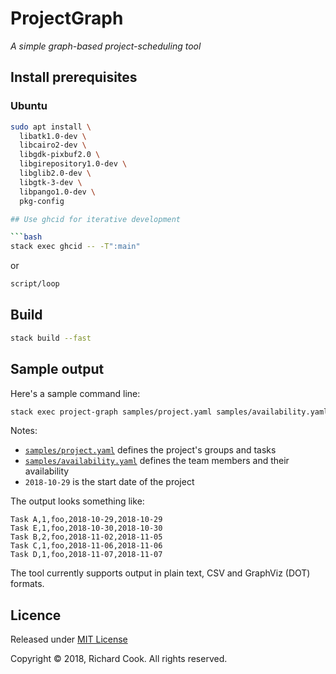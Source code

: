 # ProjectGraph

_A simple graph-based project-scheduling tool_

## Install prerequisites

### Ubuntu

```bash
sudo apt install \
  libatk1.0-dev \
  libcairo2-dev \
  libgdk-pixbuf2.0 \
  libgirepository1.0-dev \
  libglib2.0-dev \
  libgtk-3-dev \
  libpango1.0-dev \
  pkg-config

## Use ghcid for iterative development

```bash
stack exec ghcid -- -T":main"
```

or

```bash
script/loop
```

## Build

```bash
stack build --fast
```

## Sample output

Here's a sample command line:

```bash
stack exec project-graph samples/project.yaml samples/availability.yaml 2018-10-29 --output output.csv
```

Notes:

* [`samples/project.yaml`][project-yaml] defines the project's groups and tasks
* [`samples/availability.yaml`][availability-yaml] defines the team members and their availability
* `2018-10-29` is the start date of the project

The output looks something like:

```csv
Task A,1,foo,2018-10-29,2018-10-29
Task E,1,foo,2018-10-30,2018-10-30
Task B,2,foo,2018-11-02,2018-11-05
Task C,1,foo,2018-11-06,2018-11-06
Task D,1,foo,2018-11-07,2018-11-07
```

The tool currently supports output in plain text, CSV and GraphViz (DOT) formats.

## Licence

Released under [MIT License][licence]

Copyright &copy; 2018, Richard Cook. All rights reserved.

[availability-yaml]: samples/availability.yaml
[licence]: LICENSE
[project-yaml]: samples/project.yaml
